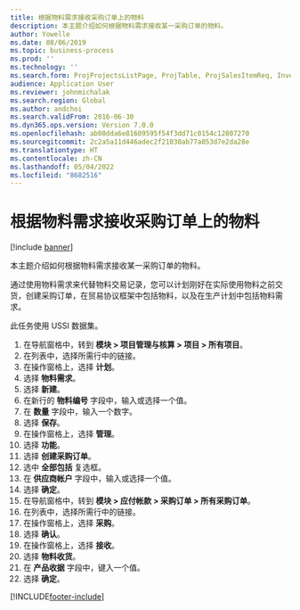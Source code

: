 ```yaml
---
title: 根据物料需求接收采购订单上的物料
description: 本主题介绍如何根据物料需求接收某一采购订单的物料。
author: Yowelle
ms.date: 08/06/2019
ms.topic: business-process
ms.prod: ''
ms.technology: ''
ms.search.form: ProjProjectsListPage, ProjTable, ProjSalesItemReq, InventItemIdLookupSimple, PurchCreateFromSalesOrder, VendAccountItemLookup, PurchTable, PurchEditLines
audience: Application User
ms.reviewer: johnmichalak
ms.search.region: Global
ms.author: andchoi
ms.search.validFrom: 2016-06-30
ms.dyn365.ops.version: Version 7.0.0
ms.openlocfilehash: ab08dda6e81609595f54f3dd71c0154c12807270
ms.sourcegitcommit: 2c2a5a11d446adec2f21030ab77a053d7e2da28e
ms.translationtype: HT
ms.contentlocale: zh-CN
ms.lasthandoff: 05/04/2022
ms.locfileid: "8682516"
---
```

# <a name="receive-items-on-purchase-order-from-item-requirement"></a>根据物料需求接收采购订单上的物料

[!include [banner](../../includes/banner.md)]

本主题介绍如何根据物料需求接收某一采购订单的物料。

通过使用物料需求来代替物料交易记录，您可以计划刚好在实际使用物料之前交货，创建采购订单，在贸易协议框架中包括物料，以及在生产计划中包括物料需求。 

此任务使用 USSI 数据集。

1. 在导航窗格中，转到 **模块 > 项目管理与核算 > 项目 > 所有项目**。
2. 在列表中，选择所需行中的链接。
3. 在操作窗格上，选择 **计划**。
4. 选择 **物料需求**。
5. 选择 **新建**。
6. 在新行的 **物料编号** 字段中，输入或选择一个值。
7. 在 **数量** 字段中，输入一个数字。
8. 选择 **保存**。
9. 在操作窗格上，选择 **管理**。
10. 选择 **功能**。
11. 选择 **创建采购订单**。
12. 选中 **全部包括** 复选框。
13. 在 **供应商帐户** 字段中，输入或选择一个值。
14. 选择 **确定**。
15. 在导航窗格中，转到 **模块 > 应付帐款 > 采购订单 > 所有采购订单**。
16. 在列表中，选择所需行中的链接。
17. 在操作窗格上，选择 **采购**。
18. 选择 **确认**。
19. 在操作窗格上，选择 **接收**。
20. 选择 **物料收货**。
21. 在 **产品收据** 字段中，键入一个值。
22. 选择 **确定**。



[!INCLUDE[footer-include](../../includes/footer-banner.md)]